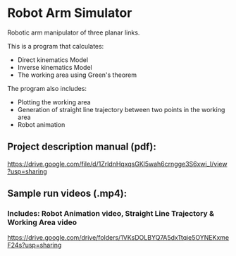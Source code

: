 # Robot Arm Simulator
Robotic arm manipulator of three planar links.

This is a program that calculates:
 - Direct kinematics Model
 - Inverse kinematics Model
 - The working area using Green's theorem

The program also includes:
 - Plotting the working area
 - Generation of straight line trajectory between two points in the working area
 - Robot animation
## Project description manual (pdf):
https://drive.google.com/file/d/1ZrldnHqxqsGKl5wah6crngge3S6xwi_I/view?usp=sharing
## Sample run videos (.mp4):
### Includes: Robot Animation video, Straight Line Trajectory & Working Area video
https://drive.google.com/drive/folders/1VKsDOLBYQ7A5dxTtqie5OYNEKxmeF24s?usp=sharing
